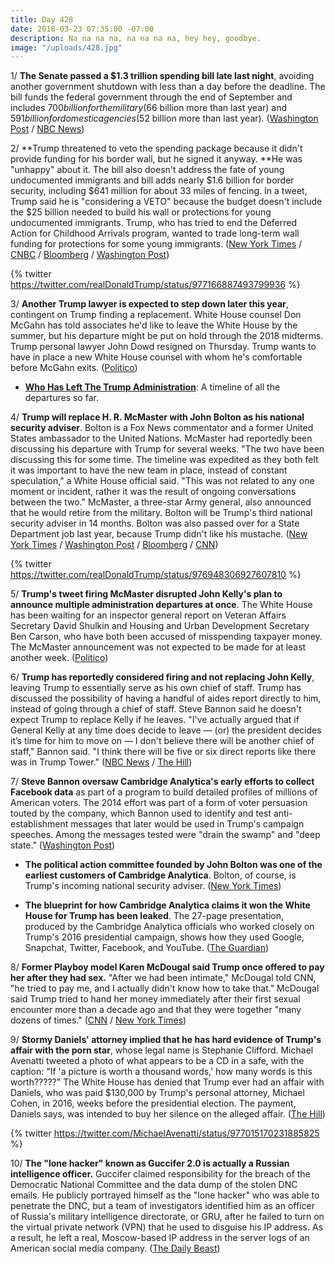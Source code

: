 ```yaml
---
title: Day 428
date: 2018-03-23 07:35:00 -07:00
description: Na na na na, na na na na, hey hey, goodbye.
image: "/uploads/428.jpg"
---
```


1/ **The Senate passed a $1.3 trillion spending bill late last night**, avoiding another government shutdown with less than a day before the deadline. The bill funds the federal government through the end of September and includes $700 billion for the military ($66 billion more than last year) and $591 billion for domestic agencies ($52 billion more than last year). ([Washington Post](https://www.washingtonpost.com/powerpost/house-prepares-for-rapid-vote-today-on-jam-packed-13-trillion-spending-deal/2018/03/22/2074fe7e-2dd6-11e8-8688-e053ba58f1e4_story.html) / [NBC News](https://www.nbcnews.com/politics/congress/government-spending-deal-clears-house-ahead-friday-deadline-n859101))

2/ **Trump threatened to veto the spending package because it didn't provide funding for his border wall, but he signed it anyway. **He was "unhappy" about it. The bill also doesn't address the fate of young undocumented immigrants and bill adds nearly $1.6 billion for border security, including $641 million for about 33 miles of fencing. In a tweet, Trump said he is "considering a VETO" because the budget doesn't include the $25 billion needed to build his wall or protections for young undocumented immigrants. Trump, who has tried to end the Deferred Action for Childhood Arrivals program, wanted to trade long-term wall funding for protections for some young immigrants. ([New York Times](https://www.nytimes.com/2018/03/23/us/politics/trump-veto-spending-bill.html) / [CNBC](https://www.cnbc.com/2018/03/23/trump-threatens-to-veto-omnibus-spending-bill-over-daca-and-the-border-wall.html) / [Bloomberg](https://www.bloomberg.com/news/articles/2018-03-23/trump-makes-snap-move-to-oust-mcmaster-as-russia-decision-looms) / [Washington Post](https://www.washingtonpost.com/news/post-politics/wp/2018/03/23/trump-threatens-to-veto-omnibus-bill-because-it-does-not-address-daca-recipients/))

{% twitter https://twitter.com/realDonaldTrump/status/977166887493799936 %}

3/ **Another Trump lawyer is expected to step down later this year**, contingent on Trump finding a replacement. White House counsel Don McGahn has told associates he'd like to leave the White House by the summer, but his departure might be put on hold through the 2018 midterms. Trump personal lawyer John Dowd resigned on Thursday. Trump wants to have in place a new White House counsel with whom he's comfortable before McGahn exits. ([Politico](https://www.politico.com/story/2018/03/23/don-mcgahn-to-resign-timing-482179))

* **[Who Has Left The Trump Administration](https://talk.whatthefuckjusthappenedtoday.com/t/who-the-fuck-has-left-the-trump-administration/908)**: A timeline of all the departures so far.

4/ **Trump will replace H. R. McMaster with John Bolton as his national security adviser**. Bolton is a Fox News commentator and a former United States ambassador to the United Nations. McMaster had reportedly been discussing his departure with Trump for several weeks. "The two have been discussing this for some time. The timeline was expedited as they both felt it was important to have the new team in place, instead of constant speculation," a White House official said. "This was not related to any one moment or incident, rather it was the result of ongoing conversations between the two." McMaster, a three-star Army general, also announced that he would retire from the military. Bolton will be Trump's third national security adviser in 14 months. Bolton was also passed over for a State Department job last year, because Trump didn't like his mustache. ([New York Times](https://www.nytimes.com/2018/03/22/us/politics/hr-mcmaster-trump-bolton.html) / [Washington Post](https://www.washingtonpost.com/world/national-security/trump-names-former-ambassador-john-bolton-as-his-new-national-security-adviser/2018/03/22/aa1d19e6-2e20-11e8-8ad6-fbc50284fce8_story.html) / [Bloomberg](https://www.bloomberg.com/news/articles/2018-03-22/trump-replaces-mcmaster-with-bolton-as-national-security-adviser) / [CNN](https://www.cnn.com/2018/03/22/politics/trump-replace-national-security-adviser-mcmaster-bolton/index.html))

{% twitter https://twitter.com/realDonaldTrump/status/976948306927607810 %}

5/ **Trump's tweet firing McMaster disrupted John Kelly's plan to announce multiple administration departures at once**. The White House has been waiting for an inspector general report on Veteran Affairs Secretary David Shulkin and Housing and Urban Development Secretary Ben Carson, who have both been accused of misspending taxpayer money. The McMaster announcement was not expected to be made for at least another week. ([Politico](https://www.politico.com/story/2018/03/22/mcmaster-firing-trump-officials-cabinet-482165))

6/ **Trump has reportedly considered firing and not replacing John Kelly**, leaving Trump to essentially serve as his own chief of staff. Trump has discussed the possibility of having a handful of aides report directly to him, instead of going through a chief of staff. Steve Bannon said he doesn't expect Trump to replace Kelly if he leaves. "I've actually argued that if General Kelly at any time does decide to leave — (or) the president decides it’s time for him to move on — I don't believe there will be another chief of staff," Bannon said. "I think there will be five or six direct reports like there was in Trump Tower." ([NBC News](https://www.nbcnews.com/politics/donald-trump/amid-white-house-turmoil-trump-mused-about-life-without-chief-n859301) / [The Hill](http://thehill.com/blogs/blog-briefing-room/379832-bannon-if-kelly-leaves-white-house-trump-wont-replace-him))

7/ **Steve Bannon oversaw Cambridge Analytica's early efforts to collect Facebook data** as part of a program to build detailed profiles of millions of American voters. The 2014 effort was part of a form of voter persuasion touted by the company, which Bannon used to identify and test anti-establishment messages that later would be used in Trump's campaign speeches. Among the messages tested were "drain the swamp" and "deep state." ([Washington Post](https://www.washingtonpost.com/politics/bannon-oversaw-cambridge-analyticas-collection-of-facebook-data-according-to-former-employee/2018/03/20/8fb369a6-2c55-11e8-b0b0-f706877db618_story.html))

* **The political action committee founded by John Bolton was one of the earliest customers of Cambridge Analytica**. Bolton, of course, is Trump's incoming national security adviser. ([New York Times](https://www.nytimes.com/2018/03/23/us/politics/bolton-cambridge-analyticas-facebook-data.html))

* **The blueprint for how Cambridge Analytica claims it won the White House for Trump has been leaked**. The 27-page presentation, produced by the Cambridge Analytica officials who worked closely on Trump's 2016 presidential campaign, shows how they used Google, Snapchat, Twitter, Facebook, and YouTube. ([The Guardian](https://www.theguardian.com/uk-news/2018/mar/23/leaked-cambridge-analyticas-blueprint-for-trump-victory))

8/ **Former Playboy model Karen McDougal said Trump once offered to pay her after they had sex.** "After we had been intimate," McDougal told CNN, "he tried to pay me, and I actually didn't know how to take that." McDougal said Trump tried to hand her money immediately after their first sexual encounter more than a decade ago and that they were together "many dozens of times." ([CNN](https://www.cnn.com/2018/03/22/politics/karen-mcdougal-donald-trump/index.html) / [New York Times](https://www.nytimes.com/2018/03/22/us/politics/karen-mcdougal-interview.html))

9/ **Stormy Daniels' attorney implied that he has hard evidence of Trump's affair with the porn star**, whose legal name is Stephanie Clifford. Michael Avenatti tweeted a photo of what appears to be a CD in a safe, with the caption: "If 'a picture is worth a thousand words,' how many words is this worth?????" The White House has denied that Trump ever had an affair with Daniels, who was paid $130,000 by Trump's personal attorney, Michael Cohen, in 2016, weeks before the presidential election. The payment, Daniels says, was intended to buy her silence on the alleged affair. ([The Hill](http://thehill.com/blogs/blog-briefing-room/news/379889-stormy-daniels-lawyer-posts-photo-of-mystery-disc-in-a-safe))

{% twitter https://twitter.com/MichaelAvenatti/status/977015170231885825 %}

10/ **The "lone hacker" known as Guccifer 2.0 is actually a Russian intelligence officer.** Guccifer claimed responsibility for the breach of the Democratic National Committee and the data dump of the stolen DNC emails. He publicly portrayed himself as the "lone hacker" who was able to penetrate the DNC, but a team of investigators identified him as an officer of Russia's military intelligence directorate, or GRU, after he failed to turn on the virtual private network (VPN) that he used to disguise his IP address. As a result, he left a real, Moscow-based IP address in the server logs of an American social media company. ([The Daily Beast](https://www.thedailybeast.com/exclusive-lone-dnc-hacker-guccifer-20-slipped-up-and-revealed-he-was-a-russian-intelligence-officer))